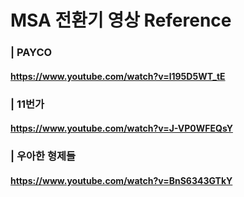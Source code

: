 # MSA 전환기 영상 Reference 

###  | PAYCO 

#### https://www.youtube.com/watch?v=l195D5WT_tE

### | 11번가 

#### https://www.youtube.com/watch?v=J-VP0WFEQsY

### | 우아한 형제들 

#### https://www.youtube.com/watch?v=BnS6343GTkY

